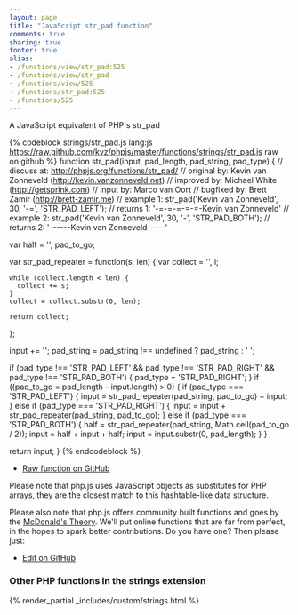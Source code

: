 ```yaml
---
layout: page
title: "JavaScript str_pad function"
comments: true
sharing: true
footer: true
alias:
- /functions/view/str_pad:525
- /functions/view/str_pad
- /functions/view/525
- /functions/str_pad:525
- /functions/525
---
```

<!-- Generated by Rakefile:build -->
A JavaScript equivalent of PHP's str_pad

{% codeblock strings/str_pad.js lang:js https://raw.github.com/kvz/phpjs/master/functions/strings/str_pad.js raw on github %}
function str_pad(input, pad_length, pad_string, pad_type) {
  //  discuss at: http://phpjs.org/functions/str_pad/
  // original by: Kevin van Zonneveld (http://kevin.vanzonneveld.net)
  // improved by: Michael White (http://getsprink.com)
  //    input by: Marco van Oort
  // bugfixed by: Brett Zamir (http://brett-zamir.me)
  //   example 1: str_pad('Kevin van Zonneveld', 30, '-=', 'STR_PAD_LEFT');
  //   returns 1: '-=-=-=-=-=-Kevin van Zonneveld'
  //   example 2: str_pad('Kevin van Zonneveld', 30, '-', 'STR_PAD_BOTH');
  //   returns 2: '------Kevin van Zonneveld-----'

  var half = '',
    pad_to_go;

  var str_pad_repeater = function(s, len) {
    var collect = '',
      i;

    while (collect.length < len) {
      collect += s;
    }
    collect = collect.substr(0, len);

    return collect;
  };

  input += '';
  pad_string = pad_string !== undefined ? pad_string : ' ';

  if (pad_type !== 'STR_PAD_LEFT' && pad_type !== 'STR_PAD_RIGHT' && pad_type !== 'STR_PAD_BOTH') {
    pad_type = 'STR_PAD_RIGHT';
  }
  if ((pad_to_go = pad_length - input.length) > 0) {
    if (pad_type === 'STR_PAD_LEFT') {
      input = str_pad_repeater(pad_string, pad_to_go) + input;
    } else if (pad_type === 'STR_PAD_RIGHT') {
      input = input + str_pad_repeater(pad_string, pad_to_go);
    } else if (pad_type === 'STR_PAD_BOTH') {
      half = str_pad_repeater(pad_string, Math.ceil(pad_to_go / 2));
      input = half + input + half;
      input = input.substr(0, pad_length);
    }
  }

  return input;
}
{% endcodeblock %}

 - [Raw function on GitHub](https://github.com/kvz/phpjs/blob/master/functions/strings/str_pad.js)

Please note that php.js uses JavaScript objects as substitutes for PHP arrays, they are 
the closest match to this hashtable-like data structure. 

Please also note that php.js offers community built functions and goes by the 
[McDonald's Theory](https://medium.com/what-i-learned-building/9216e1c9da7d). We'll put online 
functions that are far from perfect, in the hopes to spark better contributions. 
Do you have one? Then please just: 

 - [Edit on GitHub](https://github.com/kvz/phpjs/edit/master/functions/strings/str_pad.js)


### Other PHP functions in the strings extension
{% render_partial _includes/custom/strings.html %}
